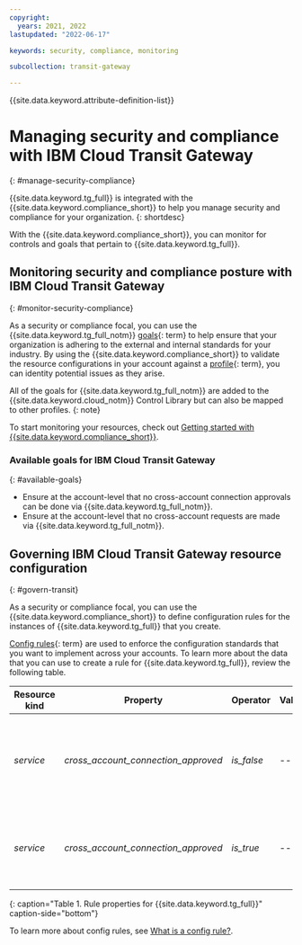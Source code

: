 ```yaml
---
copyright:
  years: 2021, 2022
lastupdated: "2022-06-17"

keywords: security, compliance, monitoring

subcollection: transit-gateway

---
```


{{site.data.keyword.attribute-definition-list}}

# Managing security and compliance with IBM Cloud Transit Gateway
{: #manage-security-compliance}

{{site.data.keyword.tg_full}} is integrated with the {{site.data.keyword.compliance_short}} to help you manage security and compliance for your organization.
{: shortdesc}

With the {{site.data.keyword.compliance_short}}, you can monitor for controls and goals that pertain to {{site.data.keyword.tg_full}}.

## Monitoring security and compliance posture with IBM Cloud Transit Gateway
{: #monitor-security-compliance}

As a security or compliance focal, you can use the {{site.data.keyword.tg_full_notm}} [goals](x2117978){: term} to help ensure that your organization is adhering to the external and internal standards for your industry. By using the {{site.data.keyword.compliance_short}} to validate the resource configurations in your account against a [profile](x2034950){: term}, you can identity potential issues as they arise.

All of the goals for {{site.data.keyword.tg_full_notm}} are added to the {{site.data.keyword.cloud_notm}} Control Library but can also be mapped to other profiles.
{: note}

To start monitoring your resources, check out [Getting started with {{site.data.keyword.compliance_short}}](/docs/security-compliance?topic-security-compliance-getting-started).

### Available goals for IBM Cloud Transit Gateway
{: #available-goals}

* Ensure at the account-level that no cross-account connection approvals can be done via {{site.data.keyword.tg_full_notm}}.
* Ensure at the account-level that no cross-account requests are made via {{site.data.keyword.tg_full_notm}}.

## Governing IBM Cloud Transit Gateway resource configuration
{: #govern-transit}

As a security or compliance focal, you can use the {{site.data.keyword.compliance_short}} to define configuration rules for the instances of {{site.data.keyword.tg_full}} that you create.

[Config rules](#x3084914){: term} are used to enforce the configuration standards that you want to implement across your accounts. To learn more about the data that you can use to create a rule for {{site.data.keyword.tg_full}}, review the following table.

| Resource kind | Property | Operator | Value | Description |
|----|----------|-------|-------|---------------------------|
| _service_ | _cross_account_connection_approved_ | _is_false_ | -- | Indicates whether an incoming cross-account request can be approved. |
| _service_ | _cross_account_connection_approved_ | _is_true_ | -- | Indicates whether the final cross account connection can be deleted. |
{: caption="Table 1. Rule properties for {{site.data.keyword.tg_full}}" caption-side="bottom"}

To learn more about config rules, see [What is a config rule?](/docs/security-compliance?topic=security-compliance-what-is-rule).
